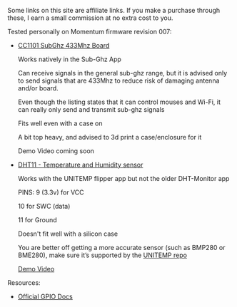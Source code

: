 Some links on this site are affiliate links. If you make a purchase through these, I earn a small commission at no extra cost to you.

Tested personally on Momentum firmware revision 007: 

* [CC1101 SubGhz 433Mhz Board](https://s.click.aliexpress.com/e/_Dd17tsN)

    Works natively in the Sub-Ghz App

    Can receive signals in the general sub-ghz range, but it is advised only to send signals that are 433Mhz to reduce risk of damaging antenna and/or board.

    Even though the listing states that it can control mouses and Wi-Fi, it can really only send and transmit sub-ghz signals

    Fits well even with a case on

    A bit top heavy, and advised to 3d print a case/enclosure for it

    Demo Video coming soon
    
* [DHT11 - Temperature and Humidity sensor](https://s.click.aliexpress.com/e/_Ddo8mjr)
    
    Works with the UNITEMP flipper app but not the older DHT-Monitor app 

    PINS:
    9 (3.3v) for VCC 

    10 for SWC (data) 

    11 for Ground

    Doesn't fit well with a silicon case 

    You are better off getting a more accurate sensor (such as BMP280 or BME280), make sure it’s supported by the [UNITEMP repo](https://github.com/quen0n/unitemp-flipperzero)

    [Demo Video](https://www.youtube.com/watch?v=Jic9GVFarsc)


Resources:

* [Official GPIO Docs](https://docs.flipper.net/gpio-and-modules)
